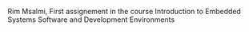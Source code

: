 Rim Msalmi, First assignement in the course Introduction to Embedded Systems Software and Development Environments
